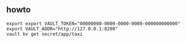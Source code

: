 ## howto

    export export VAULT_TOKEN="00000000-0000-0000-0000-000000000000"
    export VAULT_ADDR="http://127.0.0.1:8200"
    vault kv get secret/app/taxi